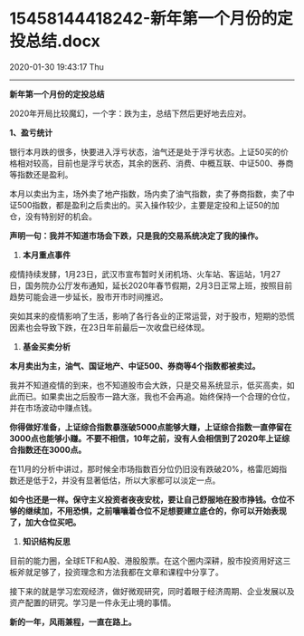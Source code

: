 # 15458144418242-新年第一个月份的定投总结.docx

2020-01-30 19:43:17 Thu

----

__新年第一个月份的定投总结__

2020年开局比较魔幻，一个字：跌为主，总结下然后更好地去应对。

__1、盈亏统计__

银行本月跌的很多，快要进入浮亏状态，油气还是处于浮亏状态。上证50买的价格相对较高，目前也是浮亏状态，其余的医药、消费、中概互联、中证500、券商等指数还是盈利。

本月以卖出为主，场外卖了地产指数，场内卖了油气指数，卖了券商指数，卖了中证500指数，都是盈利之后卖出的。买入操作较少，主要是定投和上证50的加仓，没有特别好的机会。

__声明一句：我并不知道市场会下跌，只是我的交易系统决定了我的操作。__

1. __本月重点事件__

疫情持续发酵，1月23日，武汉市宣布暂时关闭机场、火车站、客运站，1月27日，国务院办公厅发布通知，延长2020年春节假期，2月3日正常上班，按照目前趋势可能会进一步延长，股市开市时间推迟。

突如其来的疫情影响了生活，影响了各行各业的正常运营，对于股市，短期的恐慌因素也会导致下跌，在23日年前最后一次收盘已经体现。

1. __基金买卖分析__

__本月卖出为主，油气、国证地产、中证500、券商等4个指数都被卖过。__

我并不知道疫情的到来，也不知道股市会大跌，只是交易系统显示，低买高卖，如此而已。如果卖出之后股市一路大涨，我也不会再追。始终保持一个合理的仓位，并在市场波动中赚点钱。

__你得做好准备，上证综合指数暴涨破5000点能够大赚，上证综合指数一直停留在3000点也能够小赚。不要不相信，10年之前，没有人会相信到了2020年上证综合指数还在3000点。__

在11月的分析中讲过，那时候全市场指数百分位仍旧没有跌破20%，格雷厄姆指数还是低于2，并没有显著低估，所以大家都可以淡定一点。

__如今也还是一样。保守主义投资者夜夜安枕，要让自己舒服地在股市挣钱。仓位不够的继续加，不用恐惧，之前嚷嚷着仓位不足想要建立底仓的，你可以开始表现了，加大仓位买吧。__

1. __知识结构反思__

目前的能力圈，全球ETF和A股、港股股票。在这个圈内深耕，股市投资用好这三板斧就足够了，投资理念和方法我都在文章和课程中分享了。

接下来的就是学习宏观经济，做好微观研究，同时着眼于经济周期、企业发展以及资产配置的研究。学习是一件永无止境的事情。

__新的一年，风雨兼程，一直在路上。__

